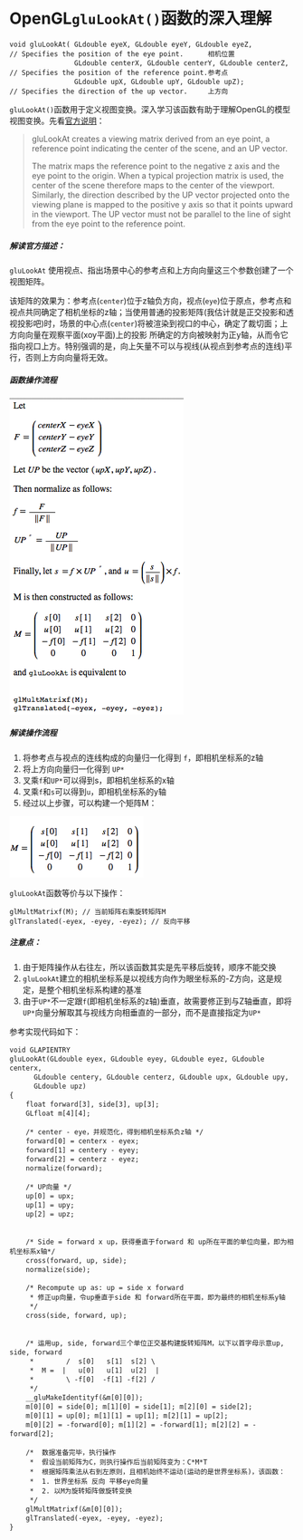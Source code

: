 # OpenGL`gluLookAt()`函数的深入理解


```
void gluLookAt(	GLdouble eyeX, GLdouble eyeY, GLdouble eyeZ,           // Specifies the position of the eye point.      相机位置
   	            GLdouble centerX, GLdouble centerY, GLdouble centerZ,  // Specifies the position of the reference point.参考点
   	            GLdouble upX, GLdouble upY, GLdouble upZ);             // Specifies the direction of the up vector.     上方向
``` 	              



`gluLookAt()`函数用于定义视图变换。深入学习该函数有助于理解OpenGL的模型视图变换。先看[官方说明](https://www.opengl.org/sdk/docs/man2/xhtml/gluLookAt.xml)：


> gluLookAt creates a viewing matrix derived from an eye point, a reference point indicating the center of the scene, and an UP vector.
> 
> The matrix maps the reference point to the negative z axis and the eye point to the origin. When a typical projection matrix is used, the center of the scene therefore maps to the center of the viewport. Similarly, the direction described by the UP vector projected onto the viewing plane is mapped to the positive y axis so that it points upward in the viewport. The UP vector must not be parallel to the line of sight from the eye point to the reference point.

##### 解读官方描述：

`gluLookAt` 使用视点、指出场景中心的参考点和上方向向量这三个参数创建了一个视图矩阵。

该矩阵的效果为：参考点(`center`)位于z轴负方向，视点(`eye`)位于原点，参考点和视点共同确定了相机坐标的z轴；当使用普通的投影矩阵(我估计就是正交投影和透视投影吧)时，场景的中心点(`center`)将被渲染到视口的中心，确定了裁切面；上方向向量在观察平面(xoy平面)上的投影 所确定的方向被映射为正y轴，从而令它指向视口上方。特别强调的是，向上矢量不可以与视线(从视点到参考点的连线)平行，否则上方向向量将无效。

##### 函数操作流程

![gluLookAt Description](Images/gluLookAtDesc.png)

##### 解读操作流程

1. 将参考点与视点的连线构成的向量归一化得到 `f`，即相机坐标系的z轴
2. 将上方向向量归一化得到 `UP*`
3. 叉乘`f`和`UP*`可以得到s，即相机坐标系的x轴
4. 叉乘`f`和`s`可以得到`u`，即相机坐标系的y轴
5. 经过以上步骤，可以构建一个矩阵M：

![M矩阵](Images/gluLookAtM.png)

`gluLookAt`函数等价与以下操作：

```
glMultMatrixf(M); // 当前矩阵右乘旋转矩阵M
glTranslated(-eyex, -eyey, -eyez); // 反向平移
```

##### 注意点：

1. 由于矩阵操作从右往左，所以该函数其实是先平移后旋转，顺序不能交换
2. `gluLookAt`建立的相机坐标系是以视线方向作为眼坐标系的-Z方向，这是规定，是整个相机坐标系构建的基准
3. 由于`UP*`不一定跟`f`(即相机坐标系的z轴)垂直，故需要修正到与Z轴垂直，即将`UP*`向量分解取其与视线方向相垂直的一部分，而不是直接指定为`UP*`

参考实现代码如下：

```
void GLAPIENTRY
gluLookAt(GLdouble eyex, GLdouble eyey, GLdouble eyez, GLdouble centerx,
      GLdouble centery, GLdouble centerz, GLdouble upx, GLdouble upy,
      GLdouble upz)
{
    float forward[3], side[3], up[3];
    GLfloat m[4][4];
    
    /* center - eye，并规范化，得到相机坐标系负z轴 */
    forward[0] = centerx - eyex;
    forward[1] = centery - eyey;
    forward[2] = centerz - eyez;
    normalize(forward);
    
    /* UP向量 */
    up[0] = upx;
    up[1] = upy;
    up[2] = upz;
 
    
    /* Side = forward x up，获得垂直于forward 和 up所在平面的单位向量，即为相机坐标系x轴*/
    cross(forward, up, side);
    normalize(side);
 
    /* Recompute up as: up = side x forward 
     * 修正up向量，令up垂直于side 和 forward所在平面，即为最终的相机坐标系y轴
     */
    cross(side, forward, up);
    
    
    /* 运用up, side, forward三个单位正交基构建旋转矩阵M，以下以首字母示意up, side, forward
     *        /  s[0]   s[1]  s[2] \
     *  M =  |   u[0]   u[1]  u[2]  |
     *        \ -f[0]  -f[1] -f[2] /
     */
    __gluMakeIdentityf(&m[0][0]);
    m[0][0] = side[0]; m[1][0] = side[1]; m[2][0] = side[2];
    m[0][1] = up[0]; m[1][1] = up[1]; m[2][1] = up[2];
    m[0][2] = -forward[0]; m[1][2] = -forward[1]; m[2][2] = -forward[2];
    
    /*  数据准备完毕，执行操作 
     *  假设当前矩阵为C，则执行操作后当前矩阵变为：C*M*T
     *  根据矩阵乘法从右到左原则，且相机始终不运动(运动的是世界坐标系)，该函数：
     *  1. 世界坐标系 反向 平移eye向量
     *  2. 以M为旋转矩阵做旋转变换
     */
    glMultMatrixf(&m[0][0]);
    glTranslated(-eyex, -eyey, -eyez);
}
```
